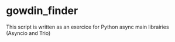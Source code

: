 # gowdin_finder

This script is written as an exercice for Python async main librairies (Asyncio and Trio)